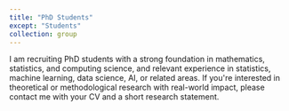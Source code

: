 ```yaml
---
title: "PhD Students"
except: "Students"
collection: group
---
```


I am recruiting PhD students with a strong foundation in mathematics, statistics, and computing science, and relevant experience in statistics, machine learning, data science, AI, or related areas. If you're interested in theoretical or methodological research with real-world impact, please contact me with your CV and a short research statement.
